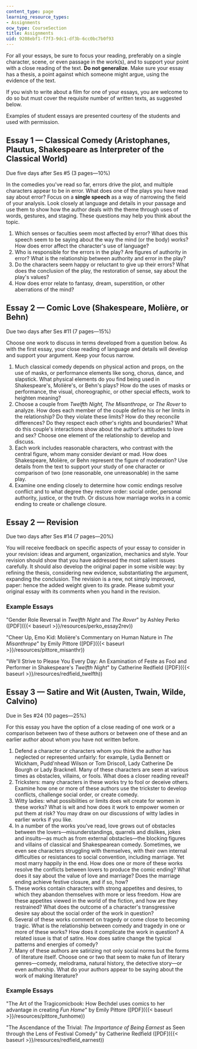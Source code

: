 ```yaml
---
content_type: page
learning_resource_types:
- Assignments
ocw_type: CourseSection
title: Assignments
uid: 9208ebf1-f7f3-9dc1-df3b-6cc0bc7b0f93
---
```


For all your essays, be sure to focus your reading, preferably on a single character, scene, or even passage in the work(s), and to support your point with a close reading of the text. **Do not generalize**. Make sure your essay has a thesis, a point against which someone might argue, using the evidence of the text.

If you wish to write about a film for one of your essays, you are welcome to do so but must cover the requisite number of written texts, as suggested below.

Examples of student essays are presented courtesy of the students and used with permission.

Essay 1 — Classical Comedy (Aristophanes, Plautus, Shakespeare as Interpreter of the Classical World)
-----------------------------------------------------------------------------------------------------

Due five days after Ses #5 (3 pages—10%)

In the comedies you've read so far, errors drive the plot, and multiple characters appear to be in error. What does one of the plays you have read say about error? Focus on a **single speech** as a way of narrowing the field of your analysis. Look closely at language and details in your passage and use them to show how the author deals with the theme through uses of words, gestures, and staging. These questions may help you think about the topic.

1.  Which senses or faculties seem most affected by error? What does this speech seem to be saying about the way the mind (or the body) works? How does error affect the character's use of language?
2.  Who is responsible for the errors in the play? Are figures of authority in error? What is the relationship between authority and error in the play?
3.  Do the characters seem happy or reluctant to give up their errors? What does the conclusion of the play, the restoration of sense, say about the play's values?
4.  How does error relate to fantasy, dream, superstition, or other aberrations of the mind?

Essay 2 — Comic Love (Shakespeare, Molière, or Behn)
----------------------------------------------------

Due two days after Ses #11 (7 pages—15%)

Choose one work to discuss in terms developed from a question below. As with the first essay, your close reading of language and details will develop and support your argument. Keep your focus narrow.

1.  Much classical comedy depends on physical action and props, on the use of masks, or performance elements like song, chorus, dance, and slapstick. What physical elements do you find being used in Shakespeare's, Molière's, or Behn's plays? How do the uses of masks or performance, the visual, choreographic, or other special effects, work to heighten meaning?
2.  Choose a couple from _Twelfth Night, The Misanthrope,_ or _The Rover_ to analyze. How does each member of the couple define his or her limits in the relationship? Do they violate these limits? How do they reconcile differences? Do they respect each other's rights and boundaries? What do this couple's interactions show about the author's attitudes to love and sex? Choose one element of the relationship to develop and discuss.
3.  Each work includes reasonable characters, who contrast with the central figure, whom many consider deviant or mad. How does Shakespeare, Molière, or Behn represent the figure of moderation? Use details from the text to support your study of one character or comparison of two (one reasonable, one unreasonable) in the same play.
4.  Examine one ending closely to determine how comic endings resolve conflict and to what degree they restore order: social order, personal authority, justice, or the truth. Or discuss how marriage works in a comic ending to create or challenge closure.

Essay 2 — Revision
------------------

Due two days after Ses #14 (7 pages—20%)

You will receive feedback on specific aspects of your essay to consider in your revision: ideas and argument, organization, mechanics and style. Your revision should show that you have addressed the most salient issues carefully. It should also develop the original paper in some visible way: by refining the thesis, considering new evidence, substantiating the argument, expanding the conclusion. The revision is a new, not simply improved, paper: hence the added weight given to its grade. Please submit your original essay with its comments when you hand in the revision.

### Example Essays

"Gender Role Reversal in _Twelfth Night_ and _The Rover_" by Ashley Perko ([PDF]({{< baseurl >}}/resources/perko_essay2rev))

"Cheer Up, Emo Kid: Molière's Commentary on Human Nature in _The Misanthrope_" by Emily Pittore ([PDF]({{< baseurl >}}/resources/pittore_misanthr))

"We'll Strive to Please You Every Day: An Examination of Feste as Fool and Performer in Shakespeare's _Twelfth Night_" by Catherine Redfield ([PDF]({{< baseurl >}}/resources/redfield_twelfth))

Essay 3 — Satire and Wit (Austen, Twain, Wilde, Calvino)
--------------------------------------------------------

Due in Ses #24 (10 pages—25%)

For this essay you have the option of a close reading of one work or a comparison between two of these authors or between one of these and an earlier author about whom you have not written before.

1.  Defend a character or characters whom you think the author has neglected or represented unfairly: for example, Lydia Bennett or Wickham, Pudd'nhead Wilson or Tom Driscoll, Lady Catherine De Bourgh or Lady Bracknell. Many of these characters are seen at various times as obstacles, villains, or fools. What does a closer reading reveal?
2.  Tricksters: many characters in these works try to fool or deceive others. Examine how one or more of these authors use the trickster to develop conflicts, challenge social order, or create comedy.
3.  Witty ladies: what possibilities or limits does wit create for women in these works? What is wit and how does it work to empower women or put them at risk? You may draw on our discussions of witty ladies in earlier works if you like.
4.  In a number of the works you've read, love grows out of obstacles between the lovers—misunderstandings, quarrels and dislikes, jokes and insults—as much as from external obstacles—the blocking figures and villains of classical and Shakespearean comedy. Sometimes, we even see characters struggling with themselves, with their own internal difficulties or resistances to social convention, including marriage. Yet most marry happily in the end. How does one or more of these works resolve the conflicts between lovers to produce the comic ending? What does it say about the value of love and marriage? Does the marriage ending achieve festive closure, and if so, how?
5.  These works contain characters with strong appetites and desires, to which they abandon themselves with more or less freedom. How are these appetites viewed in the world of the fiction, and how are they restrained? What does the outcome of a character's transgressive desire say about the social order of the work in question?
6.  Several of these works comment on tragedy or come close to becoming tragic. What is the relationship between comedy and tragedy in one or more of these works? How does it complicate the work in question? A related issue is that of satire. How does satire change the typical patterns and energies of comedy?
7.  Many of these authors are satirizing not only social norms but the forms of literature itself. Choose one or two that seem to make fun of literary genres—comedy, melodrama, natural history, the detective story—or even authorship. What do your authors appear to be saying about the work of making literature?

### Example Essays

"The Art of the Tragicomicbook: How Bechdel uses comics to her advantage in creating _Fun Home_" by Emily Pittore ([PDF]({{< baseurl >}}/resources/pittore_funhome))

"The Ascendance of the Trivial: _The Importance of Being Earnest_ as Seen through the Lens of Festival Comedy" by Catherine Redfield ([PDF]({{< baseurl >}}/resources/redfield_earnest))